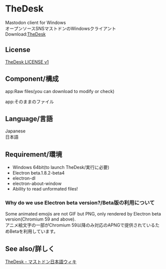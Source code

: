 # TheDesk
Mastodon client for Windows  
オープンソースSNSマストドンのWindowsクライアント  
Download:[TheDesk](https://desk.cutls.com)

## License

[TheDesk LICENSE v1](https://github.com/cutls/TheDesk/blob/master/LICENSE.md)

## Component/構成

app:Raw files(you can download to modify or check)  

app:そのままのファイル  

## Language/言語

Japanese  
日本語

## Requirement/環境

- Windows 64bit(to launch TheDesk/実行に必要)
- Electron beta.1.8.2-beta4
- electron-dl
- electron-about-window
- Ability to read unformated files!

### Why do we use Electron beta version?/Beta版の利用について

Some animated emojis are not GIF but PNG, only rendered by Electron beta version(Chromium 59 and above).  
アニメ絵文字の一部がChromium 59以降のみ対応のAPNGで提供されているためBetaを利用しています。

## See also/詳しく

[TheDesk - マストドン日本語ウィキ](https://ja.mstdn.wiki/TheDesk)